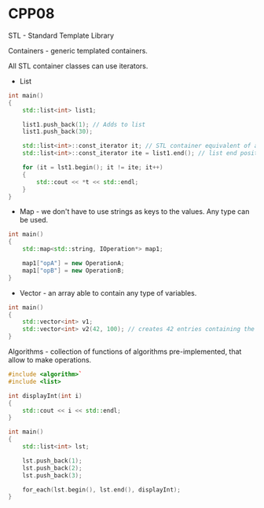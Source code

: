 # CPP08

STL - Standard Template Library

Containers - generic templated containers.

All STL container classes can use iterators.

-   List

```CPP
int main()
{
    std::list<int> list1;

    list1.push_back(1); // Adds to list
    list1.push_back(30);

    std::list<int>::const_iterator it; // STL container equivalent of a pointer
    std::list<int>::const_iterator ite = list1.end(); // list end position

    for (it = lst1.begin(); it != ite; it++)
    {
        std::cout << *t << std::endl;
    }
}
```
-   Map - we don't have to use strings as keys to the values. Any type can be used.

```CPP
int main()
{
    std::map<std::string, IOperation*> map1;

    map1["opA"] = new OperationA;
    map1["opB"] = new OperationB;
}
```

-   Vector - an array able to contain any type of variables.

```CPP
int main()
{
    std::vector<int> v1;
    std::vector<int> v2(42, 100); // creates 42 entries containing the value 100;
}
```

Algorithms - collection of functions of algorithms pre-implemented, that allow to make operations.

```CPP
#include <algorithm>`
#include <list>

int displayInt(int i)
{
    std::cout << i << std::endl;
}

int main()
{
    std::list<int> lst;

    lst.push_back(1);
    lst.push_back(2);
    lst.push_back(3);

    for_each(lst.begin(), lst.end(), displayInt);
}
```